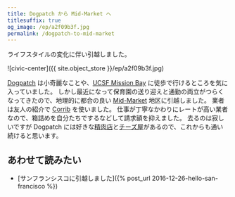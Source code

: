 ```yaml
---
title: Dogpatch から Mid-Market へ
titlesuffix: true
og_image: /ep/a2f09b3f.jpg
permalink: /dogpatch-to-mid-market
---
```


ライフスタイルの変化に伴い引越しました。

![civic-center]({{ site.object_store }}/ep/a2f09b3f.jpg)

[Dogpatch](https://en.wikipedia.org/wiki/Dogpatch,_San_Francisco) は小奇麗なことや、[UCSF Mission Bay](http://www.ucsfmissionbayhospitals.org) に徒歩で行けるところを気に入っていました。
しかし最近になって保育園の送り迎えと通勤の両立がつらくなってきたので、地理的に都合の良い [Mid-Market](https://en.wikipedia.org/wiki/Mid-Market,_San_Francisco) 地区に引越しました。
業者は友人の紹介で [Corrib](https://www.yelp.com/biz/corrib-moving-and-storage-san-francisco-5) を使いました。
仕事が丁寧なかわりにレートが高い業者なので、箱詰めを自分たちでするなどして請求額を抑えました。
去るのは寂しいですが Dogpatch には好きな[精肉店](https://www.yelp.com/biz/oliviers-butchery-san-francisco)と[チーズ屋](https://www.yelp.com/biz/la-fromagerie-cheese-shop-san-francisco-2)があるので、これからも通い続けると思います。

## あわせて読みたい

- [サンフランシスコに引越しました]({% post_url 2016-12-26-hello-san-francisco %})
